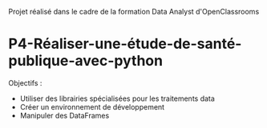 Projet réalisé dans le cadre de la formation Data Analyst d'OpenClassrooms

# P4-Réaliser-une-étude-de-santé-publique-avec-python

Objectifs :
- Utiliser des librairies spécialisées pour les traitements data
- Créer un environnement de développement
- Manipuler des DataFrames
